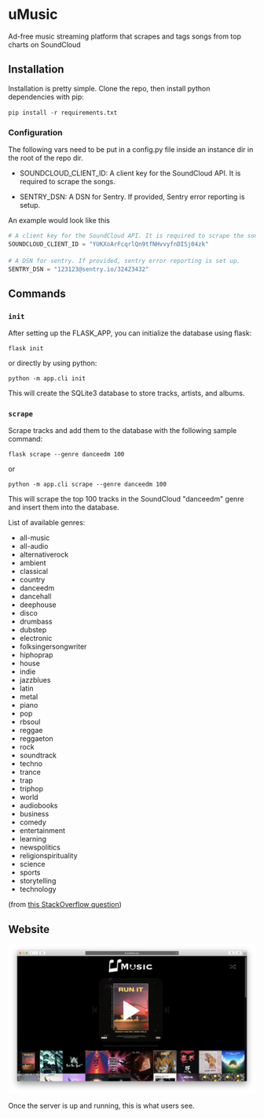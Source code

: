 # uMusic
Ad-free music streaming platform that scrapes and tags songs from top charts on SoundCloud

## Installation
Installation is pretty simple. Clone the repo, then install python dependencies with pip:

`pip install -r requirements.txt`

### Configuration

The following vars need to be put in a config.py file inside an instance dir in the root of the repo dir.

 - SOUNDCLOUD_CLIENT_ID: A client key for the SoundCloud API. It is required to scrape the songs.

 - SENTRY_DSN: A DSN for Sentry. If provided, Sentry error reporting is setup.

An example would look like this

```python
# A client key for the SoundCloud API. It is required to scrape the songs.
SOUNDCLOUD_CLIENT_ID = "YUKXoArFcqrlQn9tfNHvvyfnDISj04zk"

# A DSN for sentry. If provided, sentry error reporting is set up.
SENTRY_DSN = "123123@sentry.io/32423432"
```

## Commands

### ```init```

After setting up the FLASK_APP, you can initialize the database using flask:

```
flask init
```

or directly by using python:

```
python -m app.cli init
```

This will create the SQLite3 database to store tracks, artists, and albums.

### ```scrape```

Scrape tracks and add them to the database with the following sample command:

```
flask scrape --genre danceedm 100
```

or

```
python -m app.cli scrape --genre danceedm 100
```

This will scrape the top 100 tracks in the SoundCloud "danceedm" genre and insert them into the database.

List of available genres:
 - all-music
 - all-audio
 - alternativerock
 - ambient
 - classical
 - country
 - danceedm
 - dancehall
 - deephouse
 - disco
 - drumbass
 - dubstep
 - electronic
 - folksingersongwriter
 - hiphoprap
 - house
 - indie
 - jazzblues
 - latin
 - metal
 - piano
 - pop
 - rbsoul
 - reggae
 - reggaeton
 - rock
 - soundtrack
 - techno
 - trance
 - trap
 - triphop
 - world
 - audiobooks
 - business
 - comedy
 - entertainment
 - learning
 - newspolitics
 - religionspirituality
 - science
 - sports
 - storytelling
 - technology

(from [this StackOverflow question](https://stackoverflow.com/questions/35688367/access-soundcloud-charts-with-api))

## Website

![A view of the website](screenshots/main.png)

Once the server is up and running, this is what users see.

